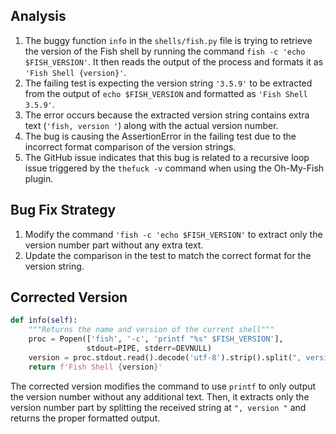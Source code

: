 ## Analysis
1. The buggy function `info` in the `shells/fish.py` file is trying to retrieve the version of the Fish shell by running the command `fish -c 'echo $FISH_VERSION'`. It then reads the output of the process and formats it as `'Fish Shell {version}'`.
2. The failing test is expecting the version string `'3.5.9'` to be extracted from the output of `echo $FISH_VERSION` and formatted as `'Fish Shell 3.5.9'`.
3. The error occurs because the extracted version string contains extra text (`'fish, version '`) along with the actual version number.
4. The bug is causing the AssertionError in the failing test due to the incorrect format comparison of the version strings.
5. The GitHub issue indicates that this bug is related to a recursive loop issue triggered by the `thefuck -v` command when using the Oh-My-Fish plugin.

## Bug Fix Strategy
1. Modify the command `'fish -c 'echo $FISH_VERSION'` to extract only the version number part without any extra text.
2. Update the comparison in the test to match the correct format for the version string.

## Corrected Version
```python
def info(self):
    """Returns the name and version of the current shell"""
    proc = Popen(['fish', '-c', 'printf "%s" $FISH_VERSION'],
                 stdout=PIPE, stderr=DEVNULL)
    version = proc.stdout.read().decode('utf-8').strip().split(", version ")[1]
    return f'Fish Shell {version}'
```

The corrected version modifies the command to use `printf` to only output the version number without any additional text. Then, it extracts only the version number part by splitting the received string at `", version "` and returns the proper formatted output.
